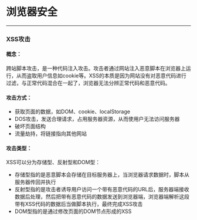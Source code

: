 # 浏览器安全

------

### XSS攻击

#### 概念：

跨站脚本攻击，是一种代码注入攻击。攻击者通过网站注入恶意脚本在浏览器上运行，从而盗取用户信息如cookie等。XSS的本质是因为网站没有对恶意代码进行过滤，与正常代码混合在一起了，浏览器无法分辨正常代码和恶意代码。

#### 攻击方式：

- 获取页面的数据，如DOM、cookie、localStorage
- DOS攻击，发送合理请求，占用服务器资源，从而使用户无法访问服务器
- 破坏页面结构
- 流量劫持，将链接指向其他网站

#### 攻击类型：

XSS可以分为存储型、反射型和DOM型：

- 存储型指的是恶意脚本会存储在目标服务器上，当浏览器请求数据时，脚本从服务器传回并执行
- 反射型指的是攻击者诱导用户访问一个带有恶意代码的URL后，服务器端接收数据后处理，然后把带有恶意代码的数据发送到浏览器端，浏览器端解析这段带有XSS代码的数据后当做脚本执行，最终完成XSS攻击
- DOM型指的是通过修改页面的DOM节点形成的XSS